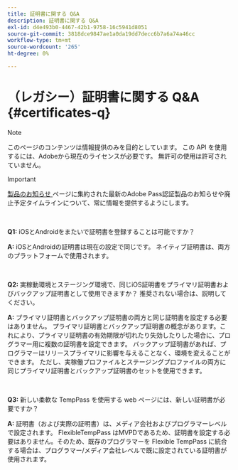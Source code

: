 ```yaml
---
title: 証明書に関する Q&A
description: 証明書に関する Q&A
exl-id: d4e493b0-4467-42b1-9758-16c5941d8051
source-git-commit: 3818dce9847ae1a0da19dd7decc6b7a6a74a46cc
workflow-type: tm+mt
source-wordcount: '265'
ht-degree: 0%

---
```


# （レガシー）証明書に関する Q&amp;A {#certificates-q}

>[!NOTE]
>
>このページのコンテンツは情報提供のみを目的としています。 この API を使用するには、Adobeから現在のライセンスが必要です。 無許可の使用は許可されていません。

>[!IMPORTANT]
>
> [ 製品のお知らせ ](/help/authentication/product-announcements.md) ページに集約された最新のAdobe Pass認証製品のお知らせや廃止予定タイムラインについて、常に情報を提供するようにします。

</br>

**Q1:** iOSとAndroidをまたいで証明書を登録することは可能ですか？

**A:** iOSとAndroidの証明書は現在の設定で同じです。 ネイティブ証明書は、両方のプラットフォームで使用されます。

</br>

**Q2:** 実稼動環境とステージング環境で、同じiOS証明書をプライマリ証明書およびバックアップ証明書として使用できますか？ 推奨されない場合は、説明してください。

**A:** プライマリ証明書とバックアップ証明書の両方と同じ証明書を設定する必要はありません。 プライマリ証明書とバックアップ証明書の概念があります。これにより、プライマリ証明書の有効期限が切れたり失効したりした場合に、プログラマー用に複数の証明書を設定できます。 バックアップ証明書があれば、プログラマーはリリースプライマリに影響を与えることなく、環境を変えることができます。 ただし、実稼働プロファイルとステージングプロファイルの両方に同じプライマリ証明書とバックアップ証明書のセットを使用できます。

</br>

**Q3:** 新しい柔軟な TempPass を使用する web ページには、新しい証明書が必要ですか？

**A:** 証明書（および実際の証明書）は、メディア会社およびプログラマーレベルで設定されます。 FlexibleTempPass はMVPDであるため、証明書を設定する必要はありません。そのため、既存のプログラマーを Flexible TempPass に統合する場合は、プログラマー/メディア会社レベルで既に設定されている証明書が使用されます。
